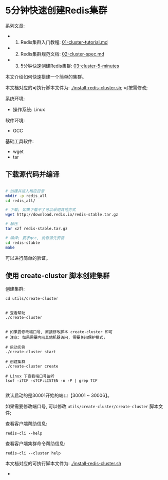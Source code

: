 # 5分钟快速创建Redis集群


系列文章:

- 1. Redis集群入门教程: [01-cluster-tutorial.md](./01-cluster-tutorial.md)
- 2. Redis集群规范文档: [02-cluster-spec.md](./02-cluster-spec.md)
- 3. 5分钟快速创建Redis集群: [03-cluster-5-minutes](./03-cluster-5-minutes.md)


本文介绍如何快速搭建一个简单的集群。

本文档对应的可执行脚本文件为: [./install-redis-cluster.sh](./install-redis-cluster.sh); 可按需修改;

系统环境:

- 操作系统: Linux

软件环境:

- GCC

基础工具软件:

- wget
- tar



## 下载源代码并编译

```sh

# 创建并进入相应目录
mkdir -p redis_all
cd redis_all/

# 下载; 如果下载不了可以采用其他方式
wget http://download.redis.io/redis-stable.tar.gz

# 解压
tar xzf redis-stable.tar.gz

# 编译; 要求gcc, 没有请先安装
cd redis-stable
make

```

可以进行简单的验证。


## 使用 create-cluster 脚本创建集群

创建集群:

```
cd utils/create-cluster


# 查看帮助
./create-cluster


# 如果要修改端口号, 直接修改脚本 create-cluster 即可
# 注意: 如果需要内网其他机器访问, 需要关闭保护模式;

# 启动实例
./create-cluster start

# 创建集群
./create-cluster create

# Linux 下查看端口号监听
lsof -iTCP -sTCP:LISTEN -n -P | grep TCP


```


默认启动的是30001开始的端口【30001 ~ 30006】。

如果需要修改端口号, 可以修改 `utils/create-cluster/create-cluster` 脚本文件;



查看客户端帮助信息:

```
redis-cli --help
```

查看客户端集群命令帮助信息:

```
redis-cli --cluster help
```


本文档对应的可执行脚本文件为: [./install-redis-cluster.sh](./install-redis-cluster.sh)


-
